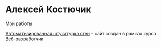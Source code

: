 
# Алексей Костючик
Мои работы

[Автоматизированная штукатурка стен](https://alesnikos.github.io/plaster/) - сайт создан в рамках курса Веб-разработчик
